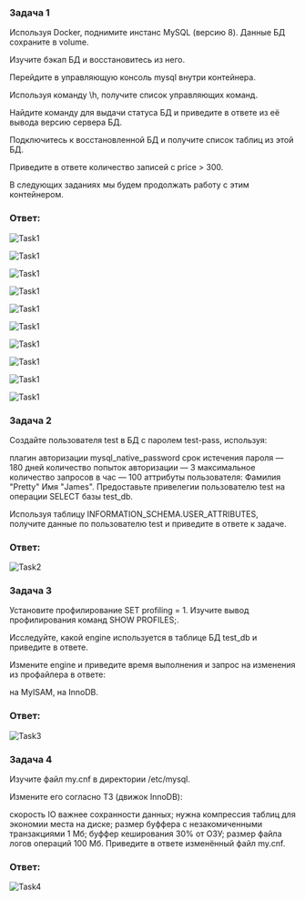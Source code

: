 ### Задача 1
Используя Docker, поднимите инстанс MySQL (версию 8). Данные БД сохраните в volume.

Изучите бэкап БД и восстановитесь из него.

Перейдите в управляющую консоль mysql внутри контейнера.

Используя команду \h, получите список управляющих команд.

Найдите команду для выдачи статуса БД и приведите в ответе из её вывода версию сервера БД.

Подключитесь к восстановленной БД и получите список таблиц из этой БД.

Приведите в ответе количество записей с price > 300.

В следующих заданиях мы будем продолжать работу с этим контейнером.

### Ответ:

![Task1](/lesson06_04/task1_1.png "Задание 1")


![Task1](/lesson06_04/task1_2.png "Задание 1")


![Task1](/lesson06_04/task1_3.png "Задание 1")


![Task1](/lesson06_04/task1_4.png "Задание 1")


![Task1](/lesson06_04/task1_5.png "Задание 1")


![Task1](/lesson06_04/task1_6.png "Задание 1")


![Task1](/lesson06_04/task1_7.png "Задание 1")


![Task1](/lesson06_04/task1_8.png "Задание 1")


![Task1](/lesson06_04/task1_9.png "Задание 1")


![Task1](/lesson06_04/task1_10.png "Задание 1")


### Задача 2
Создайте пользователя test в БД c паролем test-pass, используя:

плагин авторизации mysql_native_password
срок истечения пароля — 180 дней
количество попыток авторизации — 3
максимальное количество запросов в час — 100
аттрибуты пользователя:
Фамилия "Pretty"
Имя "James".
Предоставьте привелегии пользователю test на операции SELECT базы test_db.

Используя таблицу INFORMATION_SCHEMA.USER_ATTRIBUTES, получите данные по пользователю test и приведите в ответе к задаче.

### Ответ:

![Task2](/lesson06_04/task2.png "Задание 2")

### Задача 3
Установите профилирование SET profiling = 1. Изучите вывод профилирования команд SHOW PROFILES;.

Исследуйте, какой engine используется в таблице БД test_db и приведите в ответе.

Измените engine и приведите время выполнения и запрос на изменения из профайлера в ответе:

на MyISAM,
на InnoDB.

### Ответ:

![Task3](/lesson06_04/task3.png "Задание 3")

### Задача 4
Изучите файл my.cnf в директории /etc/mysql.

Измените его согласно ТЗ (движок InnoDB):

скорость IO важнее сохранности данных;
нужна компрессия таблиц для экономии места на диске;
размер буффера с незакомиченными транзакциями 1 Мб;
буффер кеширования 30% от ОЗУ;
размер файла логов операций 100 Мб.
Приведите в ответе изменённый файл my.cnf.

### Ответ:

![Task4](/lesson06_04/task4.png "Задание 4")